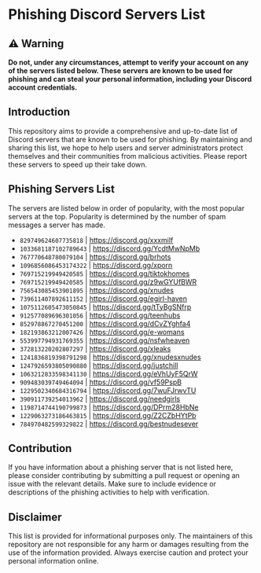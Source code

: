# Phishing Discord Servers List

## ⚠️ Warning

**Do not, under any circumstances, attempt to verify your account on any of the servers listed below. These servers are known to be used for phishing and can steal your personal information, including your Discord account credentials.**

## Introduction

This repository aims to provide a comprehensive and up-to-date list of Discord servers that are known to be used for phishing. By maintaining and sharing this list, we hope to help users and server administrators protect themselves and their communities from malicious activities. Please report these servers to speed up their take down.

## Phishing Servers List

The servers are listed below in order of popularity, with the most popular servers at the top. Popularity is determined by the number of spam messages a server has made.

- `829749624607735818`  | https://discord.gg/xxxmilf
- `1033681187102789643` | https://discord.gg/YcdtMwNpMb
- `767770648780079104`  | https://discord.gg/brhots
- `1096856086453174322` | https://discord.gg/xporn
- `769715219949420585`  | https://discord.gg/tiktokhomes
- `769715219949420585`  | https://discord.gg/z9wGYUfBWR
- `756543085453901895`  | https://discord.gg/xnudes
- `739611407892611152`  | https://discord.gg/egirl-haven
- `1075112605473050845` | https://discord.gg/tTyBgSNfrp
- `912577089696301056`  | https://discord.gg/teenhubs
- `852978867270451200`  | https://discord.gg/dCvZYghfa4
- `182193863212007426`  | https://discord.gg/e-womans
- `553997794931769355`  | https://discord.gg/nsfwheaven
- `372813220202807297`  | https://discord.gg/xleaks
- `1241836819398791298` | https://discord.gg/xnudesxnudes
- `1247926593805090880` | https://discord.gg/justchill
- `1063212833598341130` | https://discord.gg/eVhUyF5QrW
- `909483039749464094`  | https://discord.gg/vf59PspB
- `1229502340684316794` | https://discord.gg/7wuFJrwvTU
- `390911739254013962`  | https://discord.gg/needgirls
- `1198714744190799873` | https://discord.gg/DPrm28HbNe
- `1229063273186463815` | https://discord.gg/Z2CZbHYtPb
- `784970482599329822`  | https://discord.gg/bestnudesever

## Contribution

If you have information about a phishing server that is not listed here, please consider contributing by submitting a pull request or opening an issue with the relevant details. Make sure to include evidence or descriptions of the phishing activities to help with verification.

## Disclaimer

This list is provided for informational purposes only. The maintainers of this repository are not responsible for any harm or damages resulting from the use of the information provided. Always exercise caution and protect your personal information online.
